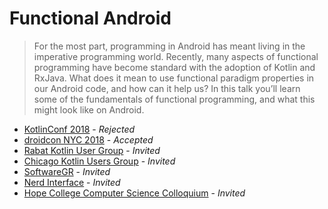 # Functional Android

> For the most part, programming in Android has meant living in the imperative programming world. Recently, many aspects of functional programming have become standard with the adoption of Kotlin and RxJava. What does it mean to use functional paradigm properties in our Android code, and how can it help us? In this talk you’ll learn some of the fundamentals of functional programming, and what this might look like on Android.

- [KotlinConf 2018](https://kotlinconf.com/2018/) - _Rejected_
- [droidcon NYC 2018](https://www.nyc.droidcon.com/) - _Accepted_
- [Rabat Kotlin User Group](https://www.meetup.com/Rabat-Kotlin-User-Group/events/252445769/) - _Invited_
- [Chicago Kotlin Users Group](https://www.meetup.com/Chicago-Kotlin/events/qhwhcpyxnbvb/) - _Invited_
- [SoftwareGR](https://www.meetup.com/Software-GR-and-GLSEC/events/247096959/) - _Invited_
- [Nerd Interface](https://www.meetup.com/NerdInterface/events/248105984/) - _Invited_
- [Hope College Computer Science Colloquium](https://hope.edu/academics/computer-science/) - _Invited_
